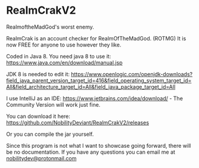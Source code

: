 # RealmCrakV2
RealmoftheMadGod's worst enemy.

RealmCrak is an account checker for RealmOfTheMadGod. (ROTMG)
It is now FREE for anyone to use however they like.

Coded in Java 8. You need java 8 to use it: https://www.java.com/en/download/manual.jsp

JDK 8 is needed to edit it: https://www.openlogic.com/openjdk-downloads?field_java_parent_version_target_id=416&field_operating_system_target_id=All&field_architecture_target_id=All&field_java_package_target_id=All

I use IntelliJ as an IDE: https://www.jetbrains.com/idea/download/ - The Community Version will work just fine.

You can download it here: https://github.com/NobilityDeviant/RealmCrakV2/releases

Or you can compile the jar yourself.

Since this program is not what I want to showcase going forward, there will be no documentation.
If you have any questions you can email me at nobilitydev@protonmail.com

